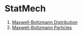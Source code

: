 # StatMech

1. [Maxwell-Boltzmann Distribution](./mbf_lab.py)
2. [Maxwell-Boltzmann Particles](./mb.py)
